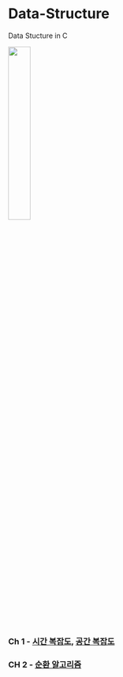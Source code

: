 # Data-Structure
Data Stucture in C

<img src = "https://user-images.githubusercontent.com/58673491/175756943-ca62ff61-d2d7-4167-b306-5265ab2a7779.jpg" width = "30%" height = "30%"/>

### Ch 1 - [시간 복잡도](https://kangdy25.tistory.com/33), [공간 복잡도](https://kangdy25.tistory.com/34?category=1023454)
### CH 2 - [순환 알고리즘](https://kangdy25.tistory.com/33)
